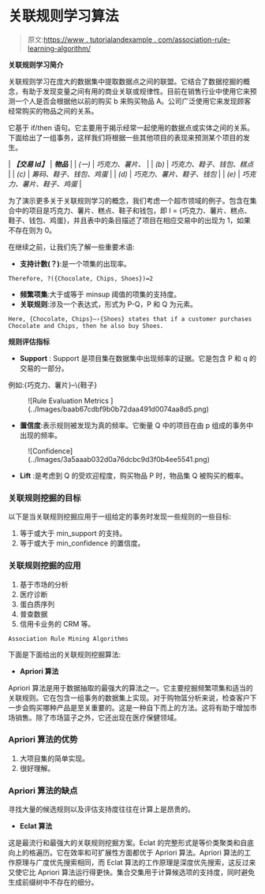# 关联规则学习算法

> 原文:[https://www . tutorialandexample . com/association-rule-learning-algorithm/](https://www.tutorialandexample.com/association-rule-learning-algorithm/)

**关联规则学习简介**

关联规则学习在庞大的数据集中提取数据点之间的联盟。它结合了数据挖掘的概念，有助于发现变量之间有用的商业关联或规律性。目前在销售行业中使用它来预测一个人是否会根据他以前的购买 b 来购买物品 A。公司广泛使用它来发现顾客经常购买的物品之间的关系。

它基于 if/then 语句。它主要用于揭示经常一起使用的数据点或实体之间的关系。下面给出了一组事务，这样我们将根据一些其他项目的表现来预测某个项目的发生。

| ***【交易 Id】*** | ***物品*** |
| *(一)* | *巧克力、薯片、* |
| *(b)* | *巧克力、鞋子、钱包、糕点* |
| *(c)* | *筹码、鞋子、钱包、鸡蛋* |
| *(d)* | *巧克力、薯片、鞋子、钱包* |
| *(e)* | *巧克力、薯片、鞋子、鸡蛋* |

为了演示更多关于关联规则学习的概念，我们考虑一个超市领域的例子。包含在集合中的项目是巧克力、薯片、糕点、鞋子和钱包，即 I = {巧克力、薯片、糕点、鞋子、钱包、鸡蛋}，并且表中的条目描述了项目在相应交易中的出现为 1，如果不存在则为 0。

在继续之前，让我们先了解一些重要术语:

*   **支持计数(？)**:是一个项集的出现率。

```
Therefore, ?({Chocolate, Chips, Shoes})=2
```

*   **频繁项集**:大于或等于 minsup 阈值的项集的支持度。
*   **关联规则**:涉及一个表达式，形式为 P-Q，P 和 Q 为元素。

```
Here, {Chocolate, Chips}–›{Shoes} states that if a customer purchases Chocolate and Chips, then he also buy Shoes. 
```

**规则评估指标**

*   **Support** : Support 是项目集在数据集中出现频率的证据。它是包含 P 和 q 的交易的一部分。

例如:{巧克力、薯片}–\\{鞋子}

<figure class="aligncenter">![Rule Evaluation Metrics ](../Images/baab67cdbf9b0b72daa491d0074aa8d5.png)</figure>

*   **置信度**:表示规则被发现为真的频率。它衡量 Q 中的项目在由 p 组成的事务中出现的频率。

<figure class="aligncenter">![Confidence](../Images/3a5aaab032d0a76dcbc9d3f0b4ee5541.png)</figure>

*   **Lift** :是考虑到 Q 的受欢迎程度，购买物品 P 时，物品集 Q 被购买的概率。

### 关联规则挖掘的目标

以下是当关联规则挖掘应用于一组给定的事务时发现一些规则的一些目标:

1.  等于或大于 min_support 的支持。
2.  等于或大于 min_confidence 的置信度。

### 关联规则挖掘的应用

1.  基于市场的分析
2.  医疗诊断
3.  蛋白质序列
4.  普查数据
5.  信用卡业务的 CRM 等。

```
Association Rule Mining Algorithms
```

下面是下面给出的关联规则挖掘算法:

*   **Apriori 算法**

Apriori 算法是用于数据抽取的最强大的算法之一。它主要挖掘频繁项集和适当的关联规则。它在包含一组事务的数据集上实现。对于购物篮分析来说，检查客户下一步会购买哪种产品是至关重要的。这是一种自下而上的方法。这将有助于增加市场销售。除了市场篮子之外，它还出现在医疗保健领域。

### Apriori 算法的优势

1.  大项目集的简单实现。
2.  很好理解。

### Apriori 算法的缺点

寻找大量的候选规则以及评估支持度往往在计算上是昂贵的。

*   **Eclat 算法**

这是最流行和最强大的关联规则挖掘方案。Eclat 的完整形式是等价类聚类和自底向上的格遍历。它在效率和可扩展性方面都优于 Apriori 算法。Apriori 算法的工作原理与广度优先搜索相同，而 Eclat 算法的工作原理是深度优先搜索，这反过来又使它比 Apriori 算法运行得更快。集合交集用于计算候选项的支持度，同时避免生成前缀树中不存在的细分。